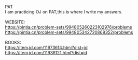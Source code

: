 <br> PAT
<br>I am practicing OJ on PAT,this is where I write my answers.
<br><br>WEBSITE:
<br>https://pintia.cn/problem-sets/994805260223102976/problems
<br>https://pintia.cn/problem-sets/994805342720868352/problems
<br><br>BOOKS:
<br>https://item.jd.com/11973614.html?dist=jd
<br>https://item.jd.com/11939121.html?dist=jd
